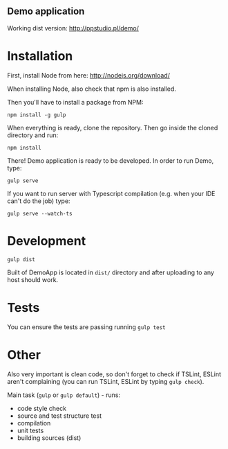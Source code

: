 ## Demo application
Working dist version: http://ppstudio.pl/demo/

# Installation
First, install Node from here: http://nodejs.org/download/

When installing Node, also check that npm is also installed. 

Then you'll have to install a package from NPM:

    npm install -g gulp

When everything is ready, clone the repository. Then go inside the cloned directory and run:

    npm install

There! Demo application is ready to be developed. 
In order to run Demo, type:
  
    gulp serve
    
If you want to run server with Typescript compilation (e.g. when your IDE can't do the job) type:

    gulp serve --watch-ts

# Development

    gulp dist

Built of DemoApp is located in `dist/` directory and after uploading to any host should work.

# Tests
You can ensure the tests are passing running `gulp test`
 
# Other
Also very important is clean code, so don't forget to check if TSLint, ESLint aren't complaining (you can run TSLint, ESLint by typing `gulp check`).

Main task (`gulp` or `gulp default`) - runs:

 - code style check
 - source and test structure test
 - compilation
 - unit tests
 - building sources (dist)
